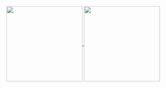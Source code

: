 <!-- ### Hi there 👋 -->

<a href="https://github.com/brennoe/github-readme-stats">
  <img height=200 align="center" src="https://github-readme-stats.vercel.app/api?username=brennoe&theme=radical&card_width=310" />
</a>
<a href="https://github.com/brennoe/convoychat">
  <img height=200 align="center" src="https://github-readme-stats.vercel.app/api/top-langs?username=brennoe&theme=radical&layout=compact&langs_count=8&card_width=310" />
</a>

<!--
- 🔭 I’m currently working on ...
- 🌱 I’m currently learning ...
- 👯 I’m looking to collaborate on ...
- 🤔 I’m looking for help with ...
- 💬 Ask me about ...
- 📫 How to reach me: ...
- 😄 Pronouns: ...
- ⚡ Fun fact: ...
-->
